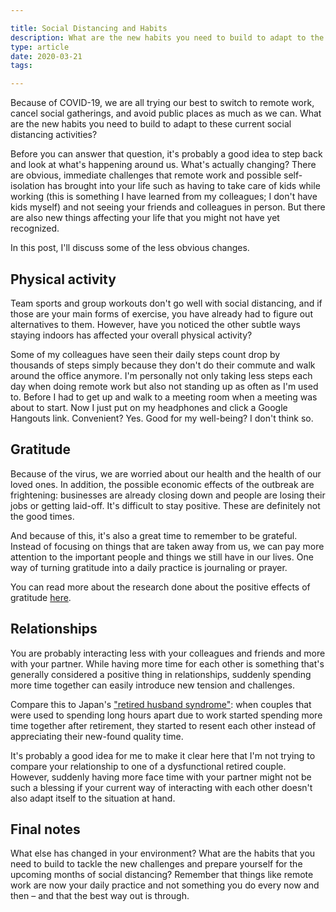 ```yaml
---

title: Social Distancing and Habits
description: What are the new habits you need to build to adapt to the social distancing activities caused by COVID-19?
type: article
date: 2020-03-21
tags:

---
```


Because of COVID-19, we are all trying our best to switch to remote work, cancel social gatherings, and avoid public places as much as we can. What are the new habits you need to build to adapt to these current social distancing activities?

Before you can answer that question, it's probably a good idea to step back and look at what's happening around us. What's actually changing? There are obvious, immediate challenges that remote work and possible self-isolation has brought into your life such as having to take care of kids while working (this is something I have learned from my colleagues; I don't have kids myself) and not seeing your friends and colleagues in person. But there are also new things affecting your life that you might not have yet recognized.

In this post, I'll discuss some of the less obvious changes.

## Physical activity

Team sports and group workouts don't go well with social distancing, and if those are your main forms of exercise, you have already had to figure out alternatives to them. However, have you noticed the other subtle ways staying indoors has affected your overall physical activity?

Some of my colleagues have seen their daily steps count drop by thousands of steps simply because they don't do their commute and walk around the office anymore. I'm personally not only taking less steps each day when doing remote work but also not standing up as often as I'm used to. Before I had to get up and walk to a meeting room when a meeting was about to start. Now I just put on my headphones and click a Google Hangouts link. Convenient? Yes. Good for my well-being? I don't think so.

## Gratitude

Because of the virus, we are worried about our health and the health of our loved ones. In addition, the possible economic effects of the outbreak are frightening: businesses are already closing down and people are losing their jobs or getting laid-off. It's difficult to stay positive. These are definitely not the good times.

And because of this, it's also a great time to remember to be grateful. Instead of focusing on things that are taken away from us, we can pay more attention to the important people and things we still have in our lives. One way of turning gratitude into a daily practice is journaling or prayer.

You can read more about the research done about the positive effects of gratitude [here](https://greatergood.berkeley.edu/article/item/how_gratitude_changes_you_and_your_brain).

## Relationships

You are probably interacting less with your colleagues and friends and more with your partner. While having more time for each other is something that's generally considered a positive thing in relationships, suddenly spending more time together can easily introduce new tension and challenges.

Compare this to Japan's ["retired husband syndrome"](https://en.wikipedia.org/wiki/Retired_husband_syndrome): when couples that were used to spending long hours apart due to work started spending more time together after retirement, they started to resent each other instead of appreciating their new-found quality time.

It's probably a good idea for me to make it clear here that I'm not trying to compare your relationship to one of a dysfunctional retired couple. However, suddenly having more face time with your partner might not be such a blessing if your current way of interacting with each other doesn't also adapt itself to the situation at hand.

## Final notes

What else has changed in your environment? What are the habits that you need to build to tackle the new challenges and prepare yourself for the upcoming months of social distancing? Remember that things like remote work are now your daily practice and not something you do every now and then – and that the best way out is through.
